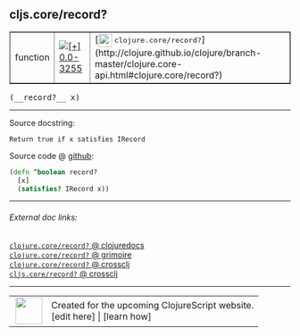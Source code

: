 ## cljs.core/record?



 <table border="1">
<tr>
<td>function</td>
<td><a href="https://github.com/cljsinfo/cljs-api-docs/tree/0.0-3255"><img valign="middle" alt="[+] 0.0-3255" title="Added in 0.0-3255" src="https://img.shields.io/badge/+-0.0--3255-lightgrey.svg"></a> </td>
<td>
[<img height="24px" valign="middle" src="http://i.imgur.com/1GjPKvB.png"> <samp>clojure.core/record?</samp>](http://clojure.github.io/clojure/branch-master/clojure.core-api.html#clojure.core/record?)
</td>
</tr>
</table>


 <samp>
(__record?__ x)<br>
</samp>

---





Source docstring:

```
Return true if x satisfies IRecord
```


Source code @ [github](https://github.com/clojure/clojurescript/blob/r1.7.228/src/main/cljs/cljs/core.cljs#L1926-L1929):

```clj
(defn ^boolean record?
  [x]
  (satisfies? IRecord x))
```

<!--
Repo - tag - source tree - lines:

 <pre>
clojurescript @ r1.7.228
└── src
    └── main
        └── cljs
            └── cljs
                └── <ins>[core.cljs:1926-1929](https://github.com/clojure/clojurescript/blob/r1.7.228/src/main/cljs/cljs/core.cljs#L1926-L1929)</ins>
</pre>

-->

---



###### External doc links:

[`clojure.core/record?` @ clojuredocs](http://clojuredocs.org/clojure.core/record_q)<br>
[`clojure.core/record?` @ grimoire](http://conj.io/store/v1/org.clojure/clojure/1.7.0-beta3/clj/clojure.core/record%3F/)<br>
[`clojure.core/record?` @ crossclj](http://crossclj.info/fun/clojure.core/record%3F.html)<br>
[`cljs.core/record?` @ crossclj](http://crossclj.info/fun/cljs.core.cljs/record%3F.html)<br>

---

 <table>
<tr><td>
<img valign="middle" align="right" width="48px" src="http://i.imgur.com/Hi20huC.png">
</td><td>
Created for the upcoming ClojureScript website.<br>
[edit here] | [learn how]
</td></tr></table>

[edit here]:https://github.com/cljsinfo/cljs-api-docs/blob/master/cljsdoc/cljs.core/recordQMARK.cljsdoc
[learn how]:https://github.com/cljsinfo/cljs-api-docs/wiki/cljsdoc-files

<!--

This information was too distracting to show to readers, but I'll leave it
commented here since it is helpful to:

- pretty-print the data used to generate this document
- and show how to retrieve that data



The API data for this symbol:

```clj
{:return-type boolean,
 :ns "cljs.core",
 :name "record?",
 :signature ["[x]"],
 :history [["+" "0.0-3255"]],
 :type "function",
 :full-name-encode "cljs.core/recordQMARK",
 :source {:code "(defn ^boolean record?\n  [x]\n  (satisfies? IRecord x))",
          :title "Source code",
          :repo "clojurescript",
          :tag "r1.7.228",
          :filename "src/main/cljs/cljs/core.cljs",
          :lines [1926 1929]},
 :full-name "cljs.core/record?",
 :clj-symbol "clojure.core/record?",
 :docstring "Return true if x satisfies IRecord"}

```

Retrieve the API data for this symbol:

```clj
;; from Clojure REPL
(require '[clojure.edn :as edn])
(-> (slurp "https://raw.githubusercontent.com/cljsinfo/cljs-api-docs/catalog/cljs-api.edn")
    (edn/read-string)
    (get-in [:symbols "cljs.core/record?"]))
```

-->

